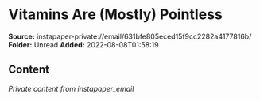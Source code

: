 # Vitamins Are (Mostly) Pointless

**Source:** instapaper-private://email/631bfe805eced15f9cc2282a4177816b/
**Folder:** Unread
**Added:** 2022-08-08T01:58:19




## Content
*Private content from instapaper_email*
